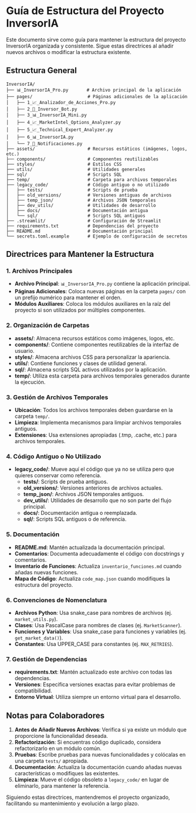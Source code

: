 # Guía de Estructura del Proyecto InversorIA

Este documento sirve como guía para mantener la estructura del proyecto InversorIA organizada y consistente. Sigue estas directrices al añadir nuevos archivos o modificar la estructura existente.

## Estructura General

```
InversorIA/
├── 📊_InversorIA_Pro.py       # Archivo principal de la aplicación
├── pages/                     # Páginas adicionales de la aplicación
│   ├── 1_📈_Analizador_de_Acciones_Pro.py
│   ├── 2_🤖_Inversor_Bot.py
│   ├── 3_📊_InversorIA_Mini.py
│   ├── 4_📈_MarketIntel_Options_Analyzer.py
│   ├── 5_📈_Technical_Expert_Analyzer.py
│   ├── 6_📊_InversorIA.py
│   └── 7_🔔_Notificaciones.py
├── assets/                    # Recursos estáticos (imágenes, logos, etc.)
├── components/                # Componentes reutilizables
├── styles/                    # Estilos CSS
├── utils/                     # Utilidades generales
├── sql/                       # Scripts SQL
├── temp/                      # Carpeta para archivos temporales
├── legacy_code/               # Código antiguo o no utilizado
│   ├── tests/                 # Scripts de prueba
│   ├── old_versions/          # Versiones antiguas de archivos
│   ├── temp_json/             # Archivos JSON temporales
│   ├── dev_utils/             # Utilidades de desarrollo
│   ├── docs/                  # Documentación antigua
│   └── sql/                   # Scripts SQL antiguos
├── .streamlit/                # Configuración de Streamlit
├── requirements.txt           # Dependencias del proyecto
├── README.md                  # Documentación principal
└── secrets.toml.example       # Ejemplo de configuración de secretos
```

## Directrices para Mantener la Estructura

### 1. Archivos Principales

- **Archivo Principal**: `📊_InversorIA_Pro.py` contiene la aplicación principal.
- **Páginas Adicionales**: Coloca nuevas páginas en la carpeta `pages/` con un prefijo numérico para mantener el orden.
- **Módulos Auxiliares**: Coloca los módulos auxiliares en la raíz del proyecto si son utilizados por múltiples componentes.

### 2. Organización de Carpetas

- **assets/**: Almacena recursos estáticos como imágenes, logos, etc.
- **components/**: Contiene componentes reutilizables de la interfaz de usuario.
- **styles/**: Almacena archivos CSS para personalizar la apariencia.
- **utils/**: Contiene funciones y clases de utilidad general.
- **sql/**: Almacena scripts SQL activos utilizados por la aplicación.
- **temp/**: Utiliza esta carpeta para archivos temporales generados durante la ejecución.

### 3. Gestión de Archivos Temporales

- **Ubicación**: Todos los archivos temporales deben guardarse en la carpeta `temp/`.
- **Limpieza**: Implementa mecanismos para limpiar archivos temporales antiguos.
- **Extensiones**: Usa extensiones apropiadas (.tmp, .cache, etc.) para archivos temporales.

### 4. Código Antiguo o No Utilizado

- **legacy_code/**: Mueve aquí el código que ya no se utiliza pero que quieres conservar como referencia.
  - **tests/**: Scripts de prueba antiguos.
  - **old_versions/**: Versiones anteriores de archivos actuales.
  - **temp_json/**: Archivos JSON temporales antiguos.
  - **dev_utils/**: Utilidades de desarrollo que no son parte del flujo principal.
  - **docs/**: Documentación antigua o reemplazada.
  - **sql/**: Scripts SQL antiguos o de referencia.

### 5. Documentación

- **README.md**: Mantén actualizada la documentación principal.
- **Comentarios**: Documenta adecuadamente el código con docstrings y comentarios.
- **Inventario de Funciones**: Actualiza `inventario_funciones.md` cuando añadas nuevas funciones.
- **Mapa de Código**: Actualiza `code_map.json` cuando modifiques la estructura del proyecto.

### 6. Convenciones de Nomenclatura

- **Archivos Python**: Usa snake_case para nombres de archivos (ej. `market_utils.py`).
- **Clases**: Usa PascalCase para nombres de clases (ej. `MarketScanner`).
- **Funciones y Variables**: Usa snake_case para funciones y variables (ej. `get_market_data()`).
- **Constantes**: Usa UPPER_CASE para constantes (ej. `MAX_RETRIES`).

### 7. Gestión de Dependencias

- **requirements.txt**: Mantén actualizado este archivo con todas las dependencias.
- **Versiones**: Especifica versiones exactas para evitar problemas de compatibilidad.
- **Entorno Virtual**: Utiliza siempre un entorno virtual para el desarrollo.

## Notas para Colaboradores

1. **Antes de Añadir Nuevos Archivos**: Verifica si ya existe un módulo que proporcione la funcionalidad deseada.
2. **Refactorización**: Si encuentras código duplicado, considera refactorizarlo en un módulo común.
3. **Pruebas**: Escribe pruebas para nuevas funcionalidades y colócalas en una carpeta `tests/` apropiada.
4. **Documentación**: Actualiza la documentación cuando añadas nuevas características o modifiques las existentes.
5. **Limpieza**: Mueve el código obsoleto a `legacy_code/` en lugar de eliminarlo, para mantener la referencia.

Siguiendo estas directrices, mantendremos el proyecto organizado, facilitando su mantenimiento y evolución a largo plazo.
